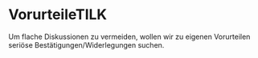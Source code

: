 # VorurteileTILK
Um flache Diskussionen zu vermeiden, wollen wir zu eigenen Vorurteilen seriöse Bestätigungen/Widerlegungen suchen.

